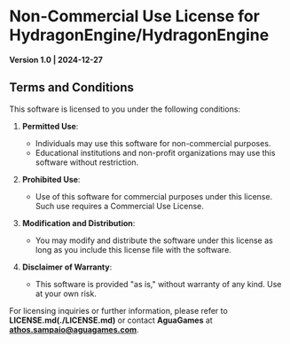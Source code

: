 # Non-Commercial Use License for **HydragonEngine/HydragonEngine**

**Version 1.0 | 2024-12-27**

## Terms and Conditions

This software is licensed to you under the following conditions:

1. **Permitted Use**:
   - Individuals may use this software for non-commercial purposes.
   - Educational institutions and non-profit organizations may use this software without restriction.

2. **Prohibited Use**:
   - Use of this software for commercial purposes under this license. Such use requires a Commercial Use License.

3. **Modification and Distribution**:
   - You may modify and distribute the software under this license as long as you include this license file with the software.

4. **Disclaimer of Warranty**:
   - This software is provided "as is," without warranty of any kind. Use at your own risk.

For licensing inquiries or further information, please refer to **LICENSE.md(./LICENSE.md)** or contact **AguaGames** at **athos.sampaio@aguagames.com**.
